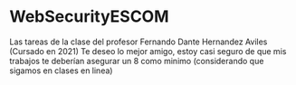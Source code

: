 # WebSecurityESCOM
Las tareas de la clase del profesor Fernando Dante Hernandez Aviles (Cursado en 2021)
Te deseo lo mejor amigo, estoy casi seguro de que mis trabajos te deberían asegurar un 8 como minimo (considerando que sigamos en clases en linea)
